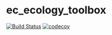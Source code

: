 # ec_ecology_toolbox

[![Build Status](https://travis-ci.com/emilydolson/ec_ecology_toolbox.svg?branch=master)](https://travis-ci.com/emilydolson/ec_ecology_toolbox) [![codecov](https://codecov.io/gh/emilydolson/ec_ecology_toolbox/branch/master/graph/badge.svg)](https://codecov.io/gh/emilydolson/ec_ecology_toolbox)
